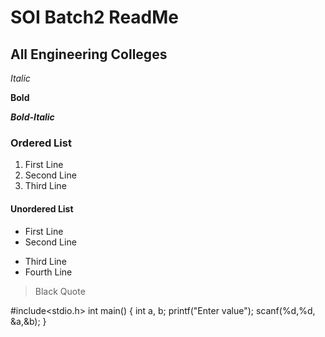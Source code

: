 # SOI Batch2 ReadMe
## All Engineering Colleges

*Italic*

**Bold**

***Bold-Italic***

### Ordered List
1. First Line
2. Second Line
3. Third Line

#### Unordered List
- First Line
- Second Line
+ Third Line
+ Fourth Line

> Black Quote

#include<stdio.h>
int main()
{
int a, b;
printf("Enter value");
scanf(%d,%d, &a,&b);
}

